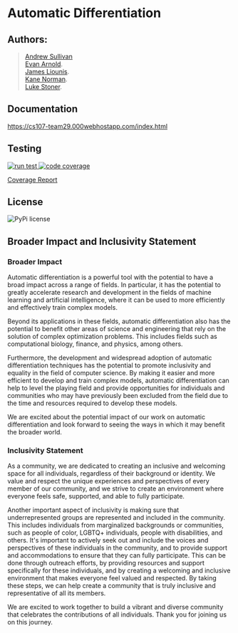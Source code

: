 # Automatic Differentiation

## Authors:
> [Andrew Sullivan](https://code.harvard.edu/ans8957)  
> [Evan Arnold](https://code.harvard.edu/eva869).   
> [James Liounis](https://code.harvard.edu/jal9597).   
> [Kane Norman](https://code.harvard.edu/kan108).   
> [Luke Stoner](https://code.harvard.edu/lus881).   

## Documentation
https://cs107-team29.000webhostapp.com/index.html

## Testing

<a href="https://code.harvard.edu/CS107/team29/actions/workflows/run_tests.yml"> ![run test](https://code.harvard.edu/CS107/team29/actions/workflows/run_tests.yml/badge.svg?event=push) </a>
<a href="https://code.harvard.edu/CS107/team29/actions/workflows/code_coverage.yml"> ![code coverage](https://code.harvard.edu/CS107/team29/actions/workflows/code_coverage.yml/badge.svg?event=push) </a>

[Coverage Report](https://code.harvard.edu/pages/CS107/team29/)

## License
![PyPi license](https://badgen.net/pypi/license/pip/)

## Broader Impact and Inclusivity Statement

### Broader Impact

Automatic differentiation is a powerful tool with the potential to have a broad impact across a range of fields. In particular, it has the potential to greatly accelerate research and development in the fields of machine learning and artificial intelligence, where it can be used to more efficiently and effectively train complex models.

Beyond its applications in these fields, automatic differentiation also has the potential to benefit other areas of science and engineering that rely on the solution of complex optimization problems. This includes fields such as computational biology, finance, and physics, among others.

Furthermore, the development and widespread adoption of automatic differentiation techniques has the potential to promote inclusivity and equality in the field of computer science. By making it easier and more efficient to develop and train complex models, automatic differentiation can help to level the playing field and provide opportunities for individuals and communities who may have previously been excluded from the field due to the time and resources required to develop these models.

We are excited about the potential impact of our work on automatic differentiation and look forward to seeing the ways in which it may benefit the broader world.

### Inclusivity Statement

As a community, we are dedicated to creating an inclusive and welcoming space for all individuals, regardless of their background or identity. We value and respect the unique experiences and perspectives of every member of our community, and we strive to create an environment where everyone feels safe, supported, and able to fully participate. 

Another important aspect of inclusivity is making sure that underrepresented groups are represented and included in the community. This includes individuals from marginalized backgrounds or communities, such as people of color, LGBTQ+ individuals, people with disabilities, and others. It's important to actively seek out and include the voices and perspectives of these individuals in the community, and to provide support and accommodations to ensure that they can fully participate. This can be done through outreach efforts, by providing resources and support specifically for these individuals, and by creating a welcoming and inclusive environment that makes everyone feel valued and respected. By taking these steps, we can help create a community that is truly inclusive and representative of all its members.

We are excited to work together to build a vibrant and diverse community that celebrates the contributions of all individuals. Thank you for joining us on this journey.
